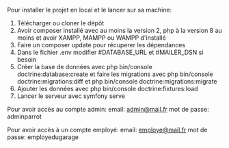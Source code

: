 Pour installer le projet en local et le lancer sur sa machine:

1) Télécharger ou cloner le dépôt
2) Avoir composer installé avec au moins la version 2, php à la version 8 au moins et avoir XAMPP, MAMPP ou WAMPP d'installé
3) Faire un composer update pour récuperer les dépendances
4) Dans le fichier .env modifier #DATABASE_URL et #MAILER_DSN si besoin
5) Créer la base de données avec php bin/console doctrine:database:create et faire les migrations avec php bin/console doctrine:migrations:diff et php bin/console doctrine:migrations:migrate
6) Ajouter les données avec  php bin/console doctrine:fixtures:load
7) Lancer le serveur avec symfony serve

Pour avoir accès au compte admin:
email: admin@mail.fr
mot de passe: adminparrot

Pour avoir accès à un compte employé:
email: employe@mail.fr
mot de passe: employedugarage
